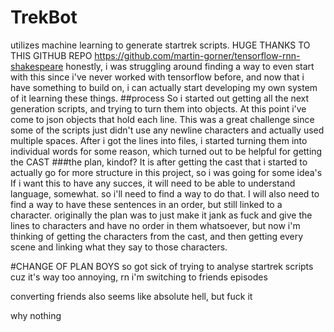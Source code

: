 # TrekBot
utilizes machine learning to generate startrek scripts. HUGE THANKS TO THIS GITHUB REPO https://github.com/martin-gorner/tensorflow-rnn-shakespeare
honestly, i was struggling around finding a way to even start with this since i've never worked with tensorflow before, and now that i have something to build on, i can actually start developing my own system of it learning these things.
##process
So i started out getting all the next generation scripts, and trying to turn them into objects. At this point i've come to json objects that hold each line. This was a great challenge since some of the scripts just didn't use any newline characters and actually used multiple spaces.
After i got the lines into files, i started turning them into individual words for some reason, which turned out to be helpful for getting the CAST
###the plan, kindof?
It is after getting the cast that i started to actually go for more structure in this project, so i was going for some idea's
If i want this to have any succes, it will need to be able to understand language, somewhat. so i'll need to find a way to do that.
I will also need to find a way to have these sentences in an order, but still linked to a character. originally the plan was to just make it jank as fuck and give the lines to characters and have no order in them whatsoever, but now i'm thinking of getting the characters from the cast, and then getting every scene and linking what they say to those characters.


#CHANGE OF PLAN BOYS
so got sick of trying to analyse startrek scripts cuz it's way too annoying, rn i'm switching to friends episodes


converting friends also seems like absolute hell, but fuck it

why nothing


#

